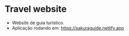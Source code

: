 # Travel website
 - Website de guia turístico.
- Aplicação rodando em: https://sakuraguide.netlify.app
